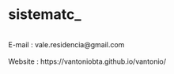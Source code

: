 # sistematc_
<br>
E-mail  : vale.residencia@gmail.com<br><br>
Website : https://vantoniobta.github.io/vantonio/
